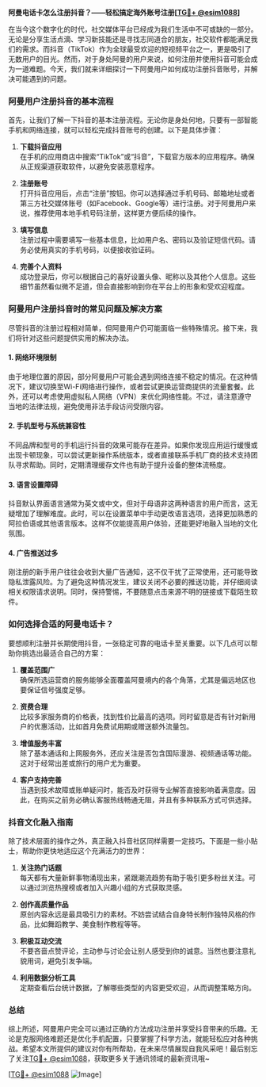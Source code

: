 **阿曼电话卡怎么注册抖音？——轻松搞定海外账号注册[[TG💪+ @esim1088](https://t.me/s/esim1088)]**

在当今这个数字化的时代，社交媒体平台已经成为我们生活中不可或缺的一部分。无论是分享生活点滴、学习新技能还是寻找志同道合的朋友，社交软件都能满足我们的需求。而抖音（TikTok）作为全球最受欢迎的短视频平台之一，更是吸引了无数用户的目光。然而，对于身处阿曼的用户来说，如何注册并使用抖音可能会成为一道难题。今天，我们就来详细探讨一下阿曼用户如何成功注册抖音账号，并解决可能遇到的问题。

### 阿曼用户注册抖音的基本流程

首先，让我们了解一下抖音的基本注册流程。无论你是身处何地，只要有一部智能手机和网络连接，就可以轻松完成抖音账号的创建。以下是具体步骤：

1. **下载抖音应用**  
   在手机的应用商店中搜索“TikTok”或“抖音”，下载官方版本的应用程序。确保从正规渠道获取软件，以避免安装恶意程序。

2. **注册账号**  
   打开抖音应用后，点击“注册”按钮。你可以选择通过手机号码、邮箱地址或者第三方社交媒体账号（如Facebook、Google等）进行注册。对于阿曼用户来说，推荐使用本地手机号码注册，这样更方便后续的操作。

3. **填写信息**  
   注册过程中需要填写一些基本信息，比如用户名、密码以及验证短信代码。请务必使用真实的手机号码，以便接收验证码。

4. **完善个人资料**  
   成功登录后，你可以根据自己的喜好设置头像、昵称以及其他个人信息。这些细节虽然看似微不足道，但会直接影响到你在平台上的形象和受欢迎程度。

### 阿曼用户注册抖音时的常见问题及解决方案

尽管抖音的注册过程相对简单，但阿曼用户仍可能面临一些特殊情况。接下来，我们将针对这些问题提供实用的解决办法。

#### 1. 网络环境限制
由于地理位置的原因，部分阿曼用户可能会遇到网络连接不稳定的情况。在这种情况下，建议切换至Wi-Fi网络进行操作，或者尝试更换运营商提供的流量套餐。此外，还可以考虑使用虚拟私人网络（VPN）来优化网络性能。不过，请注意遵守当地的法律法规，避免使用非法手段访问受限内容。

#### 2. 手机型号与系统兼容性
不同品牌和型号的手机运行抖音的效果可能存在差异。如果你发现应用运行缓慢或出现卡顿现象，可以尝试更新操作系统版本，或者直接联系手机厂商的技术支持团队寻求帮助。同时，定期清理缓存文件也有助于提升设备的整体流畅度。

#### 3. 语言设置障碍
抖音默认界面语言通常为英文或中文，但对于母语非这两种语言的用户而言，这无疑增加了理解难度。此时，可以在设置菜单中手动更改语言选项，选择更加熟悉的阿拉伯语或其他语言版本。这样不仅能提高用户体验，还能更好地融入当地的文化氛围。

#### 4. 广告推送过多
刚注册的新手用户往往会收到大量广告通知，这不仅干扰了正常使用，还可能导致隐私泄露风险。为了避免这种情况发生，建议关闭不必要的推送功能，并仔细阅读相关权限请求说明。同时，保持警惕，不要随意点击来源不明的链接或下载陌生软件。

### 如何选择合适的阿曼电话卡？
要想顺利注册并长期使用抖音，一张稳定可靠的电话卡至关重要。以下几点可以帮助你挑选出最适合自己的方案：

1. **覆盖范围广**  
   确保所选运营商的服务能够全面覆盖阿曼境内的各个角落，尤其是偏远地区也要保证信号强度足够。

2. **资费合理**  
   比较多家服务商的价格表，找到性价比最高的选项。同时留意是否有针对新用户的优惠活动，比如首月免费试用期或赠送额外流量包。

3. **增值服务丰富**  
   除了基本通话和上网服务外，还应关注是否包含国际漫游、视频通话等功能。这对于经常出差或旅行的用户尤为重要。

4. **客户支持完善**  
   当遇到技术故障或账单疑问时，能否及时获得专业解答直接影响着满意度。因此，在购买之前务必确认客服热线畅通无阻，并且有多种联系方式可供选择。

### 抖音文化融入指南

除了技术层面的操作之外，真正融入抖音社区同样需要一定技巧。下面是一些小贴士，帮助你更快地适应这个充满活力的世界：

1. **关注热门话题**  
   每天都有大量新鲜事物涌现出来，紧跟潮流趋势有助于吸引更多粉丝关注。可以通过浏览热搜榜或者加入兴趣小组的方式获取灵感。

2. **创作高质量作品**  
   原创内容永远是最具吸引力的素材。不妨尝试结合自身特长制作独特风格的作品，比如舞蹈教学、美食制作教程等等。

3. **积极互动交流**  
   不要吝啬点赞评论，主动参与讨论会让别人感受到你的诚意。当然也要注意礼貌用词，避免引发争端。

4. **利用数据分析工具**  
   定期查看后台统计数据，了解哪些类型的内容更受欢迎，从而调整策略方向。

### 总结

综上所述，阿曼用户完全可以通过正确的方法成功注册并享受抖音带来的乐趣。无论是克服网络难题还是优化手机配置，只要掌握了科学方法，就能轻松应对各种挑战。希望本文所提供的建议对你有所帮助，在未来尽情展现自我风采吧！最后别忘了关注[TG💪+ @esim1088](https://t.me/s/esim1088)，获取更多关于通讯领域的最新资讯哦~  

[[TG💪+ @esim1088](https://t.me/s/esim1088) ![Image](https://i.postimg.cc/4NQfJmqS/Snipaste-2025-05-13-00-14-12.png)]